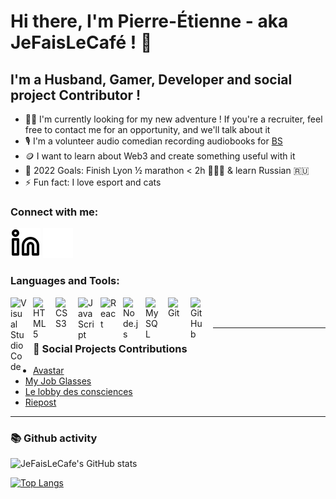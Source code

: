 # Hi there, I'm Pierre-Étienne - aka JeFaisLeCafé ! 👋

## I'm a Husband, Gamer, Developer and social project Contributor !

- 🚶‍♂️ I'm currently looking for my new adventure ! If you're a recruiter, feel free to contact me for an opportunity, and we'll talk about it
- 🎙️ I'm a volunteer audio comedian recording audiobooks for [BS](https://lesbibliothequessonores.org/mabibliothequesonore?id=148)
- 🪙 I want to learn about Web3 and create something useful with it
- 🏁 2022 Goals: Finish Lyon ½ marathon < 2h 🏃🏻‍♂️ & learn Russian 🇷🇺
- ⚡ Fun fact: I love esport and cats

### Connect with me:

[![website](./img/linkedin-light.svg)](https://www.linkedin.com/in/pierre-etienne-soury-66050511b/#gh-light-mode-only)
[![website](./img/linkedin-dark.svg)](https://www.linkedin.com/in/pierre-etienne-soury-66050511b/#gh-dark-mode-only)
&nbsp;&nbsp;

### Languages and Tools:

<img align="left" alt="Visual Studio Code" width="26px" src="https://cdn.jsdelivr.net/gh/devicons/devicon/icons/vscode/vscode-original.svg" style="padding-right:10px;" />
<img align="left" alt="HTML5" width="26px" src="https://cdn.jsdelivr.net/gh/devicons/devicon/icons/html5/html5-original.svg" style="padding-right:10px;" />
<img align="left" alt="CSS3" width="26px" src="https://cdn.jsdelivr.net/gh/devicons/devicon/icons/css3/css3-original.svg" style="padding-right:10px;" />
<img align="left" alt="JavaScript" width="26px" src="https://cdn.jsdelivr.net/gh/devicons/devicon/icons/javascript/javascript-original.svg" style="padding-right:10px;" />
<img align="left" alt="React" width="26px" src="https://cdn.jsdelivr.net/gh/devicons/devicon/icons/react/react-original.svg" style="padding-right:10px;" />
<img align="left" alt="Node.js" width="26px" src="https://cdn.jsdelivr.net/gh/devicons/devicon/icons/nodejs/nodejs-original.svg" style="padding-right:10px;" />
<img align="left" alt="MySQL" width="26px" src="https://cdn.jsdelivr.net/gh/devicons/devicon/icons/mysql/mysql-original.svg" style="padding-right:10px;" />
<img align="left" alt="Git" width="26px" src="https://cdn.jsdelivr.net/gh/devicons/devicon/icons/git/git-original.svg" style="padding-right:10px;" />
<img align="left" alt="GitHub" width="26px" src="https://user-images.githubusercontent.com/3369400/139447912-e0f43f33-6d9f-45f8-be46-2df5bbc91289.png" style="padding-right:10px;" />

<br />
<br />

---

### 📕 Social Projects Contributions

- [Avastar](http://avastar.fr/)
- [My Job Glasses](https://www.myjobglasses.com/)
- [Le lobby des consciences](https://lobbydesconsciences.org/)
- [Riepost](https://lobbydesconsciences.org/la-plateforme-riepost/)

---

### 📚 Github activity

![JeFaisLeCafe's GitHub stats](https://github-readme-stats.vercel.app/api?username=JeFaisLeCafe&show_icons=true&theme=radical)

[![Top Langs](https://github-readme-stats.vercel.app/api/top-langs/?username=JeFaisLeCafe&layout=compact)](https://github.com/JeFaisLeCafe/github-readme-stats)
